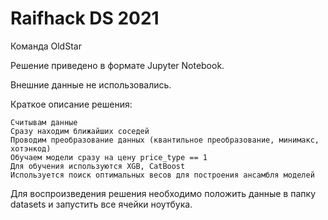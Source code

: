 # Raifhack DS 2021

Команда OldStar

Решение приведено в формате Jupyter Notebook.

Внешние данные не использовались.

Краткое описание решения:

    Считывам данные
    Сразу находим ближайших соседей
    Проводим преобразование данных (квантильное преобразование, минимакс, хотэнкод)
    Обучаем модели сразу на цену price_type == 1
    Для обучения используются XGB, CatBoost
    Используется поиск оптимальных весов для построения ансамбля моделей

Для воспроизведения решения необходимо положить данные в папку datasets и запустить все ячейки ноутбука.

